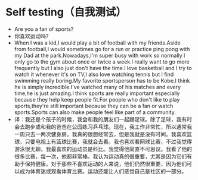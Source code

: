 # Self testing（自我测试）

- Are you a fan of sports?
- 你喜欢运动吗?
- When I was a kid,I would play a bit of football with my friends.Aside from football,I would sometimes go for a run or practice ping pong with my Dad at the park.Nowadays,I'm super busy with work so normally I only go to the gym about once or twice a week.I really want to go more frequently but I also just don't have the time.I love basketball and I try to watch it whenever it's on TV,I also love watching tennis but I find swimming really boring.My favorite sportsperson has to be Kobe.I think he is simply incredible.I've watched many of his matches and every time,he is just amazing.I think sports are really important especially because they help keep people fit.For people who don't like to play sports,they're still important because they can be a fan or watch sports.Sports can also make people feel like part of a community.
- 译：我还是个孩子的时候，我会和我的朋友们一起踢足球。除了足球，我有时会去跑步或和我的爸爸在公园练习乒乓球。现在，我工作非常忙，所以通常我一周只去一两次健身房。我真的很想经常去，但是我就是没有时间。我喜欢篮球，只要电视上有篮球比赛，我就会去看。我也喜欢看网球比赛，不过我觉得游泳很无聊。我最喜欢的运动员是科比。我觉得他简直不可思议。我看了他的很多比赛，每一次，他都非常棒。我认为运动真的很重要，尤其是因为它们有助于保持健康。对于那些不喜欢运动的人来说，他们仍然很重要，因为他们可以成为体育迷或观看体育比赛。运动还能让人们感觉自己是社区的一部分。

